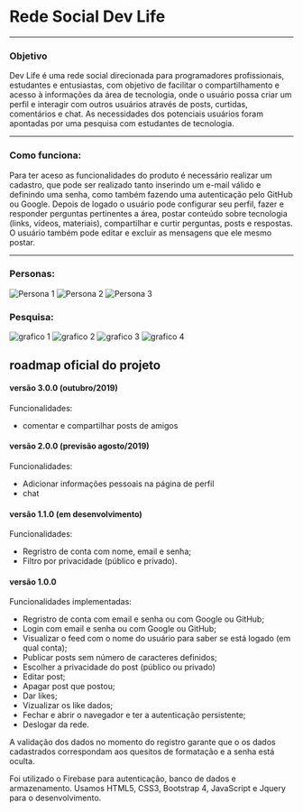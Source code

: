 # Rede Social Dev Life
---
### Objetivo

 Dev Life é uma rede social direcionada para programadores profissionais, estudantes e entusiastas, com objetivo de facilitar o compartilhamento e acesso à informações da área de tecnologia, onde o usuário possa criar um perfil e interagir com outros usuários através de posts, curtidas, comentários e chat. As necessidades dos potenciais usuários foram apontadas por uma pesquisa com estudantes de tecnologia.  

---
### Como funciona:

Para ter aceso as funcionalidades do produto é necessário realizar um cadastro, que pode ser realizado tanto inserindo um e-mail válido e definindo uma senha, como também fazendo uma autenticação pelo GitHub ou Google.
Depois de logado o usuário pode configurar seu perfil, fazer e responder perguntas pertinentes a área, postar conteúdo sobre tecnologia (links, vídeos, materiais), compartilhar e curtir perguntas, posts e respostas. O usuário também pode editar e excluir as mensagens que ele mesmo postar.

---

### Personas:
![Persona 1](public/src/img/persona01.jpg)
![Persona 2](public/src/img/persona02.jpg)
![Persona 3](public/src/img/persona03.jpg)

### Pesquisa:
![grafico 1](public/src/img/pesquisaIdade.PNG)
![grafico 2](public/src/img/pesquisaInteresse.PNG)
![grafico 3](public/src/img/pesquisaConteudo.PNG)
![grafico 4](public/src/img/pesquisaSugestões.PNG)




## roadmap oficial do projeto


#### versão 3.0.0 (outubro/2019)

Funcionalidades:
- comentar e compartilhar posts de amigos

#### versão 2.0.0 (previsão agosto/2019)

Funcionalidades:
- Adicionar informações pessoais na página de perfil
- chat

#### versão 1.1.0 (em desenvolvimento)

Funcionalidades:
- Regristro de conta com nome, email e senha;
- Filtro por privacidade (público e privado).

#### versão 1.0.0

Funcionalidades implementadas:
- Regristro de conta com email e senha ou com Google ou GitHub;
- Login com email e senha ou com Google ou GitHub;
- Visualizar o feed com o nome do usuário para saber se está logado (em qual conta); 
- Publicar posts sem número de caracteres definidos; 
- Escolher a privacidade do post (público ou privado)
- Editar post;
- Apagar post que postou;
- Dar likes; 
- Vizualizar os like dados;
- Fechar e abrir o navegador e ter a autenticação persistente;
- Deslogar da rede.

A validação dos dados no momento do registro garante que o os dados cadastrados correspondam aos quesitos de formatação e a senha está oculta. 

Foi utilizado o Firebase para autenticação, banco de dados e armazenamento. 
Usamos HTML5, CSS3, Bootstrap 4, JavaScript e Jquery para o desenvolvimento.
